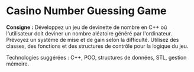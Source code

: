 # Casino Number Guessing Game

**Consigne :**
Développez un jeu de devinette de nombre en C++ où l'utilisateur doit deviner un nombre aléatoire généré par l'ordinateur. Prévoyez un système de mise et de gain selon la difficulté. Utilisez des classes, des fonctions et des structures de contrôle pour la logique du jeu.

Technologies suggérées : C++, POO, structures de données, STL, gestion mémoire.
